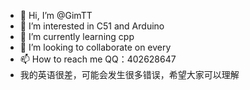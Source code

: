 - 👋 Hi, I’m @GimTT
- 👀 I’m interested in C51 and Arduino
- 🌱 I’m currently learning cpp
- 💞️ I’m looking to collaborate on every
- 📫 How to reach me QQ：402628647
- 我的英语很差，可能会发生很多错误，希望大家可以理解

<!---
GimTT/GimTT is a ✨ special ✨ repository because its `README.md` (this file) appears on your GitHub profile.
You can click the Preview link to take a look at your changes.
--->
